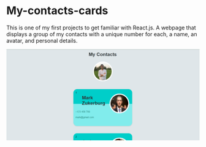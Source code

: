 # My-contacts-cards
This is one of my first projects to get familiar with React.js. 
A webpage that displays a group of my contacts with a unique number for each, a name, an avatar, and personal details.

![My contacts](https://github.com/Hossam97/My-contacts-cards/blob/master/images/Screenshot%20(524).png)
